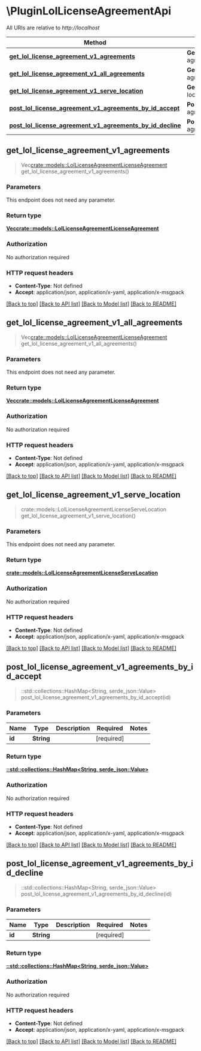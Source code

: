 # \PluginLolLicenseAgreementApi

All URIs are relative to *http://localhost*

Method | HTTP request | Description
------------- | ------------- | -------------
[**get_lol_license_agreement_v1_agreements**](PluginLolLicenseAgreementApi.md#get_lol_license_agreement_v1_agreements) | **Get** /lol-license-agreement/v1/agreements | 
[**get_lol_license_agreement_v1_all_agreements**](PluginLolLicenseAgreementApi.md#get_lol_license_agreement_v1_all_agreements) | **Get** /lol-license-agreement/v1/all-agreements | 
[**get_lol_license_agreement_v1_serve_location**](PluginLolLicenseAgreementApi.md#get_lol_license_agreement_v1_serve_location) | **Get** /lol-license-agreement/v1/serve-location | 
[**post_lol_license_agreement_v1_agreements_by_id_accept**](PluginLolLicenseAgreementApi.md#post_lol_license_agreement_v1_agreements_by_id_accept) | **Post** /lol-license-agreement/v1/agreements/{id}/accept | 
[**post_lol_license_agreement_v1_agreements_by_id_decline**](PluginLolLicenseAgreementApi.md#post_lol_license_agreement_v1_agreements_by_id_decline) | **Post** /lol-license-agreement/v1/agreements/{id}/decline | 



## get_lol_license_agreement_v1_agreements

> Vec<crate::models::LolLicenseAgreementLicenseAgreement> get_lol_license_agreement_v1_agreements()


### Parameters

This endpoint does not need any parameter.

### Return type

[**Vec<crate::models::LolLicenseAgreementLicenseAgreement>**](LolLicenseAgreementLicenseAgreement.md)

### Authorization

No authorization required

### HTTP request headers

- **Content-Type**: Not defined
- **Accept**: application/json, application/x-yaml, application/x-msgpack

[[Back to top]](#) [[Back to API list]](../README.md#documentation-for-api-endpoints) [[Back to Model list]](../README.md#documentation-for-models) [[Back to README]](../README.md)


## get_lol_license_agreement_v1_all_agreements

> Vec<crate::models::LolLicenseAgreementLicenseAgreement> get_lol_license_agreement_v1_all_agreements()


### Parameters

This endpoint does not need any parameter.

### Return type

[**Vec<crate::models::LolLicenseAgreementLicenseAgreement>**](LolLicenseAgreementLicenseAgreement.md)

### Authorization

No authorization required

### HTTP request headers

- **Content-Type**: Not defined
- **Accept**: application/json, application/x-yaml, application/x-msgpack

[[Back to top]](#) [[Back to API list]](../README.md#documentation-for-api-endpoints) [[Back to Model list]](../README.md#documentation-for-models) [[Back to README]](../README.md)


## get_lol_license_agreement_v1_serve_location

> crate::models::LolLicenseAgreementLicenseServeLocation get_lol_license_agreement_v1_serve_location()


### Parameters

This endpoint does not need any parameter.

### Return type

[**crate::models::LolLicenseAgreementLicenseServeLocation**](LolLicenseAgreementLicenseServeLocation.md)

### Authorization

No authorization required

### HTTP request headers

- **Content-Type**: Not defined
- **Accept**: application/json, application/x-yaml, application/x-msgpack

[[Back to top]](#) [[Back to API list]](../README.md#documentation-for-api-endpoints) [[Back to Model list]](../README.md#documentation-for-models) [[Back to README]](../README.md)


## post_lol_license_agreement_v1_agreements_by_id_accept

> ::std::collections::HashMap<String, serde_json::Value> post_lol_license_agreement_v1_agreements_by_id_accept(id)


### Parameters


Name | Type | Description  | Required | Notes
------------- | ------------- | ------------- | ------------- | -------------
**id** | **String** |  | [required] |

### Return type

[**::std::collections::HashMap<String, serde_json::Value>**](serde_json::Value.md)

### Authorization

No authorization required

### HTTP request headers

- **Content-Type**: Not defined
- **Accept**: application/json, application/x-yaml, application/x-msgpack

[[Back to top]](#) [[Back to API list]](../README.md#documentation-for-api-endpoints) [[Back to Model list]](../README.md#documentation-for-models) [[Back to README]](../README.md)


## post_lol_license_agreement_v1_agreements_by_id_decline

> ::std::collections::HashMap<String, serde_json::Value> post_lol_license_agreement_v1_agreements_by_id_decline(id)


### Parameters


Name | Type | Description  | Required | Notes
------------- | ------------- | ------------- | ------------- | -------------
**id** | **String** |  | [required] |

### Return type

[**::std::collections::HashMap<String, serde_json::Value>**](serde_json::Value.md)

### Authorization

No authorization required

### HTTP request headers

- **Content-Type**: Not defined
- **Accept**: application/json, application/x-yaml, application/x-msgpack

[[Back to top]](#) [[Back to API list]](../README.md#documentation-for-api-endpoints) [[Back to Model list]](../README.md#documentation-for-models) [[Back to README]](../README.md)

